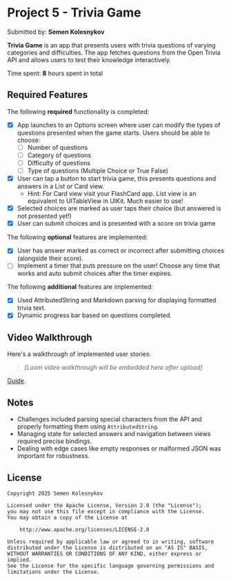 # Project 5 - Trivia Game

Submitted by: **Semen Kolesnykov**

**Trivia Game** is an app that presents users with trivia questions of varying categories and difficulties. The app fetches questions from the Open Trivia API and allows users to test their knowledge interactively.

Time spent: **8** hours spent in total

## Required Features

The following **required** functionality is completed:

- [x] App launches to an Options screen where user can modify the types of questions presented when the game starts. Users should be able to choose:
  - [ ] Number of questions
  - [ ] Category of questions
  - [ ] Difficulty of questions
  - [ ] Type of questions (Multiple Choice or True False)
- [x] User can tap a button to start trivia game, this presents questions and answers in a List or Card view.
  - Hint: For Card view visit your FlashCard app. List view is an equivalent to UITableView in UIKit. Much easier to use!
- [x] Selected choices are marked as user taps their choice (but answered is not presented yet!)
- [x] User can submit choices and is presented with a score on trivia game
 
The following **optional** features are implemented:

- [x] User has answer marked as correct or incorrect after submitting choices (alongside their score).
- [ ] Implement a timer that puts pressure on the user! Choose any time that works and auto submit choices after the timer expires. 

The following **additional** features are implemented:

- [x] Used AttributedString and Markdown parsing for displaying formatted trivia text.
- [x] Dynamic progress bar based on questions completed.

## Video Walkthrough

Here's a walkthrough of implemented user stories:

> _[Loom video walkthrough will be embedded here after upload]_

[Guide](https://www.youtube.com/watch?v=GA92eKlYio4).

## Notes

- Challenges included parsing special characters from the API and properly formatting them using `AttributedString`.
- Managing state for selected answers and navigation between views required precise bindings.
- Dealing with edge cases like empty responses or malformed JSON was important for robustness.

## License

    Copyright 2025 Semen Kolesnykov

    Licensed under the Apache License, Version 2.0 (the "License");
    you may not use this file except in compliance with the License.
    You may obtain a copy of the License at

        http://www.apache.org/licenses/LICENSE-2.0

    Unless required by applicable law or agreed to in writing, software
    distributed under the License is distributed on an "AS IS" BASIS,
    WITHOUT WARRANTIES OR CONDITIONS OF ANY KIND, either express or implied.
    See the License for the specific language governing permissions and
    limitations under the License.
